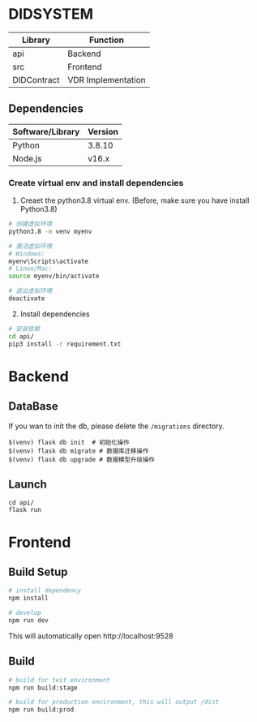# DIDSYSTEM 

| Library | Function |
|-----------------|-------|
| api           | Backend |
| src            | Frontend      |
| DIDContract          |   VDR Implementation    |
## Dependencies

| Software/Library | Version              | 
|-----------------|----------------------|
| Python          | 3.8.10                 | 
| Node.js         | v16.x            |    

### Create virtual env and install dependencies
1. Creaet the python3.8 virtual env. (Before, make sure you have install Python3.8)
```bash
# 创建虚拟环境
python3.8 -m venv myenv

# 激活虚拟环境
# Windows:
myenv\Scripts\activate
# Linux/Mac:
source myenv/bin/activate

# 退出虚拟环境
deactivate
```
2. Install dependencies
```bash
# 安装依赖
cd api/
pip3 install -r requirement.txt
```


# Backend
## DataBase
If you wan to init the db, please delete the `/migrations` directory.
```
$(venv) flask db init  # 初始化操作
$(venv) flask db migrate # 数据库迁移操作
$(venv) flask db upgrade # 数据模型升级操作
```
## Launch
```
cd api/
flask run
```



# Frontend

## Build Setup

```bash
# install dependency
npm install

# develop   
npm run dev
```

This will automatically open http://localhost:9528

## Build

```bash
# build for test environment
npm run build:stage

# build for production environment, this will output /dist
npm run build:prod
```
